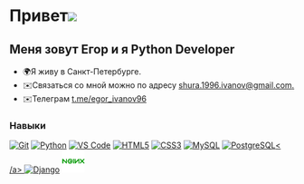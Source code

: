 # Привет![](https://user-images.githubusercontent.com/18350557/176309783-0785949b-9127-417c-8b55-ab5a4333674e.gif) 

## Меня зовут Егор и я Python Developer

* 🌍Я живу в Санкт-Петербурге. 
* ✉️Связаться со мной можно по адресу [shura.1996.ivanov@gmail.com.](mailto:shura.1996.ivanov@gmail.com)[](mailto:shura.1996.ivanov@gmail.com)
* ✉️Телеграм [t.me/egor_ivanov96](mailto:t.me/egor_ivanov96)[](mailto:t.me/egor_ivanov96)

### Навыки

<p align="left">
<a href="https://git-scm.com/" target="_blank" rel="noreferrer"><img src="https://raw.githubusercontent.com/ danielcranney/readme-generator/main/public/icons/skills/git-colored.svg" width="36" height="36" alt="Git" /></a> <a href="https:// www.python.org/" target="_blank" rel="noreferrer"><img src="https://raw.githubusercontent.com/danielcranney/readme-generator/main/public/icons/skills/python-colored .svg" width="36" height="36" alt="Python" /></a> <a href="https://code.visualstudio.com/" target="_blank" rel="noreferrer" ><img src="https://raw.githubusercontent.com/danielcranney/readme-generator/main/public/icons/skills/visualstudiocode.svg" width="36" height="36" alt="VS Code" /></a> <a href="https://developer.mozilla.org/en-US/docs/Glossary/HTML5" target="_blank" rel="noreferrer"><img src="https:/ /raw.githubusercontent.com/danielcranney/readme-generator/main/public/icons/skills/html5-colored.svg" width="36" height="36" alt="HTML5" /></a> <a href="https://www.w3.org/TR/CSS/#css" target="_blank" rel="noreferrer"><img src="https://raw.githubusercontent.com/danielcranney/readme- генератор/main/public/icons/skills/css3-colored.svg" width="36" height="36" alt="CSS3" /></a> <a href="https://www.mysql. com/" target="_blank" rel="noreferrer"><img src="https://raw.githubusercontent.com/danielcranney/readme-generator/main/public/icons/skills/mysql-colored.svg" ширина ="36" height="36" alt="MySQL" /></a> <a href="https://www.postgresql.org/" target="_blank" rel="noreferrer"><img src ="https://raw.githubusercontent.com/danielcranney/readme-generator/main/public/icons/skills/postgresql-colored.svg" width="36" height="36" alt="PostgreSQL" />< /a> <a href="https://www.djangoproject.com/" target="_blank" rel="noreferrer"><img src="https://raw.githubusercontent.com/danielcranney/readme-generator /main/public/icons/skills/django-colored.svg" width="36" height="36" alt="Django" /></a>
 <a href="https://www.nginx.com" target="_blank" rel="noreferrer"> <img src= "https://raw.githubusercontent.com/devicons/devicon/master/icons/nginx/nginx-original.svg" alt="nginx" width="40" height="40"/>
</p>
